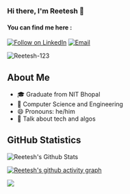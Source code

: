 ### Hi there, I'm Reetesh 👋

<!--
**vyomaaverse/vyomaaverse** is a ✨ _special_ ✨ repository because its `README.md` (this file) appears on your GitHub profile.

Here are some ideas to get you started:

- 🔭 I’m currently working on ...
- 🌱 I’m currently learning ...
- 👯 I’m looking to collaborate on ...
- 🤔 I’m looking for help with ...
- 💬 Ask me about ...
- 📫 How to reach me: ...
- 😄 Pronouns: ...
- ⚡ Fun fact: ...
-->

#### You can find me here :
<p align="left">
  <a href="https://www.linkedin.com/in/reetesh-kumar-8bab2520b/"><img title="Follow on LinkedIn" src="https://img.shields.io/badge/LinkedIn-0077B5?style=for-the-badge&logo=linkedin&logoColor=white"/></a>
<a href="mailto:rka.23aug@gmail.com"><img title="Email" src="https://img.shields.io/badge/Gmail-D14836?style=for-the-badge&logo=gmail&logoColor=white"/></a>

<p align="left"> 
<img src="https://komarev.com/ghpvc/?username=Reetesh-123&label=Views&color=blue&style=plastic" alt="Reetesh-123" />
 </p>

## About Me

- 🎓 Graduate from NIT Bhopal
- 📝 Computer Science and Engineering 
- 😄 Pronouns: he/him
- 💬 Talk about tech and algos

## GitHub Statistics

![Reetesh's Github Stats](https://github-readme-stats.anuraghazra1.vercel.app/api?username=Reetesh-123&count_private=true&show_icons=true&include_all_commits=true&theme=radical)

[![Reetesh's github activity graph](https://activity-graph.herokuapp.com/graph?username=Reetesh-123&theme=github)](https://github.com/Reetesh-123)

<a href="https://github.com/Reetesh-123">
  <img align="center" src="https://github-readme-stats.vercel.app/api/top-langs/?username=Reetesh-123&theme=tokyonight&layout=compact&" />
</a>

